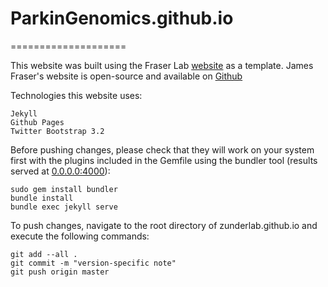 # ParkinGenomics.github.io
====================

This website was built using the Fraser Lab [website](http://fraserlab.com/) as a template.  James Fraser's website is open-source and available on [Github](https://github.com/fraser-lab/fraser-lab.github.io)


Technologies this website uses:  

    Jekyll  
    Github Pages  
    Twitter Bootstrap 3.2  

Before pushing changes, please check that they will work on your system first with the plugins included in the Gemfile using the bundler tool (results served at [0.0.0.0:4000](0.0.0.0:4000)):

    sudo gem install bundler
    bundle install
    bundle exec jekyll serve

To push changes, navigate to the root directory of zunderlab.github.io and execute the following commands:

	git add --all .
	git commit -m "version-specific note"
	git push origin master
